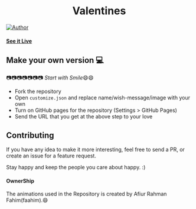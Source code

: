 <h1 align="center">
    Valentines
</h1>

[![Author](https://img.shields.io/badge/author-jencaza33-brightgreen)](https://github.com/jencaza33)


#### [See it Live](https://jencaza33.github.io/Valentines/)

## Make your own version :computer:

:camera::camera::camera::camera::camera::camera::camera:
*Start with Smile*:smile::smile:

* Fork the repository
* Open `customize.json` and replace name/wish-message/image with your own
* Turn on GitHub pages for the repository (Settings > GitHub Pages)
* Send the URL that you get at the above step to your love


## Contributing

If you have any idea to make it more interesting, feel free to send a PR, or create an issue for a feature request.

Stay happy and keep the people you care about happy. :)

#### OwnerShip
 The animations used in the Repository is created by Afiur Rahman Fahim(faahim).:smile:
